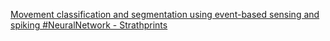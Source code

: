 [Movement classification and segmentation using event-based sensing and spiking #NeuralNetwork - Strathprints ](https://qi.tc/qi/6346)